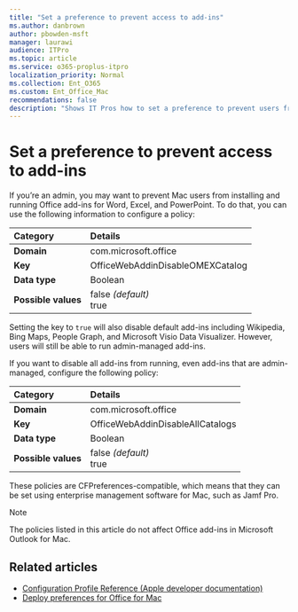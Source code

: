 ```yaml
---
title: "Set a preference to prevent access to add-ins"
ms.author: danbrown
author: pbowden-msft
manager: laurawi
audience: ITPro
ms.topic: article
ms.service: o365-proplus-itpro
localization_priority: Normal
ms.collection: Ent_O365
ms.custom: Ent_Office_Mac
recommendations: false
description: "Shows IT Pros how to set a preference to prevent users from installing and running add-ins for Office for Mac."
---
```


# Set a preference to prevent access to add-ins


If you’re an admin, you may want to prevent Mac users from installing and running Office add-ins for Word, Excel, and PowerPoint. To do that, you can use the following information to configure a policy:

|Category|Details|
|:-----|:-----|
|**Domain**  | com.microsoft.office  |
|**Key** |OfficeWebAddinDisableOMEXCatalog  |
|**Data type**|Boolean|
|**Possible values** <br/> |false  *(default)*  <br/> true |

Setting the key to `true` will also disable default add-ins including Wikipedia, Bing Maps, People Graph, and Microsoft Visio Data Visualizer. However, users will still be able to run admin-managed add-ins.

If you want to disable all add-ins from running, even add-ins that are admin-managed, configure the following policy:

|Category|Details|
|:-----|:-----|
|**Domain**  | com.microsoft.office  |
|**Key** |OfficeWebAddinDisableAllCatalogs  |
|**Data type**|Boolean|
|**Possible values** <br/> |false  *(default)*  <br/> true |

These policies are CFPreferences-compatible, which means that they can be set using enterprise management software for Mac, such as Jamf Pro.

> [!NOTE]
> The policies listed in this article do not affect Office add-ins in Microsoft Outlook for Mac.


## Related articles

- [Configuration Profile Reference (Apple developer documentation)](https://go.microsoft.com/fwlink/p/?linkid=852998)
- [Deploy preferences for Office for Mac](deploy-preferences-for-office-for-mac.md)